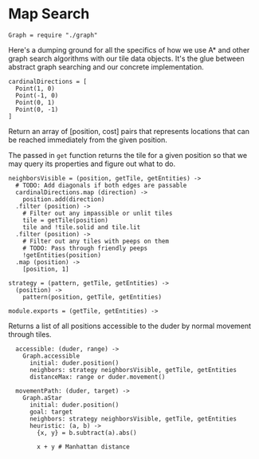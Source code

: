 Map Search
==========

    Graph = require "./graph"

Here's a dumping ground for all the specifics of how we use A* and other graph
search algorithms with our tile data objects. It's the glue between
abstract graph searching and our concrete implementation.

    cardinalDirections = [
      Point(1, 0)
      Point(-1, 0)
      Point(0, 1)
      Point(0, -1)
    ]

Return an array of [position, cost] pairs that represents locations that can
be reached immediately from the given position.

The passed in `get` function returns the tile for a given position so that we
may query its properties and figure out what to do.

    neighborsVisible = (position, getTile, getEntities) ->
      # TODO: Add diagonals if both edges are passable
      cardinalDirections.map (direction) ->
        position.add(direction)
      .filter (position) ->
        # Filter out any impassible or unlit tiles
        tile = getTile(position)
        tile and !tile.solid and tile.lit
      .filter (position) ->
        # Filter out any tiles with peeps on them
        # TODO: Pass through friendly peeps
        !getEntities(position)
      .map (position) ->
        [position, 1]

    strategy = (pattern, getTile, getEntities) ->
      (position) ->
        pattern(position, getTile, getEntities)

    module.exports = (getTile, getEntities) ->

Returns a list of all positions accessible to the duder by normal movement
through tiles.

      accessible: (duder, range) ->
        Graph.accessible
          initial: duder.position()
          neighbors: strategy neighborsVisible, getTile, getEntities
          distanceMax: range or duder.movement()

      movementPath: (duder, target) ->
        Graph.aStar
          initial: duder.position()
          goal: target
          neighbors: strategy neighborsVisible, getTile, getEntities
          heuristic: (a, b) ->
            {x, y} = b.subtract(a).abs()

            x + y # Manhattan distance
